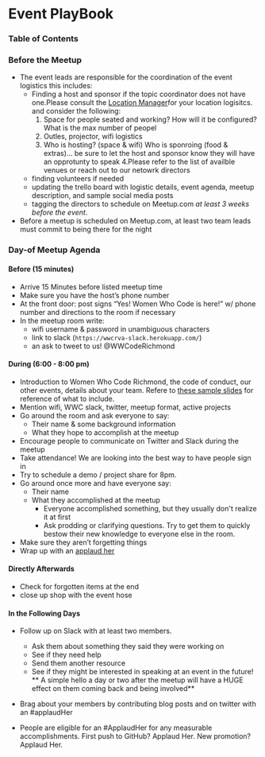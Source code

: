 # Event PlayBook 

### Table of Contents 

### Before the Meetup 
- The event leads are responsible for the coordination of the event logistics this includes:
  - Finding a host and sponsor if the topic coordinator does not have one.Please consult the [Location Manager]()for your location logisitcs. and consider the following: 
    1. Space for people seated and working? How will it be configured? What is the max number of peopel 
    2. Outles, projector, wifi logistics
    3. Who is hosting? (space & wifi) Who is sponroing (food & extras)... be sure to let the host and sponsor know they will have an opprotunty to speak
    4.Please refer to the list of availble venues or reach out to our netowrk directors 
  - finding volunteers if needed
  - updating the trello board with logistic details, event agenda, meetup description, and sample social media posts
  - tagging the directors to schedule on Meetup.com _at least 3 weeks before the event_. 
- Before a meetup is scheduled on Meetup.com, at least two team leads must commit to being there for the night


### Day-of Meetup Agenda
#### Before (15 minutes)
- Arrive 15 Minutes before listed meetup time
- Make sure you have the host’s phone number
- At the front door: post signs “Yes! Women Who Code is here!” w/ phone number and directions to the room if necessary
- In the meetup room write: 
  - wifi username & password in unambiguous characters
  - link to slack (`https://wwcrva-slack.herokuapp.com/`)
  - an ask to tweet to us! @WWCodeRichmond

#### During (6:00 - 8:00 pm)
- Introduction to  Women Who Code Richmond, the code of conduct, our other events, details about your team. Refere to [these sample slides]() for reference of what to include. 
- Mention wifi, WWC slack, twitter, meetup format, active projects
- Go around the room and ask everyone to say:
  - Their name & some background information
  - What they hope to accomplish at the meetup
- Encourage people to communicate on Twitter and Slack during the meetup
- Take attendance! We are looking into the best way to have people sign in 
- Try to schedule a demo / project share for 8pm.
- Go around once more and have everyone say:
  - Their name
  - What they accomplished at the meetup
    - Everyone accomplished something, but they usually don't realize it at first
    - Ask prodding or clarifying questions. Try to get them to quickly bestow their new knowledge to everyone else in the room. 
- Make sure they aren’t forgetting things
- Wrap up with an [applaud her]()

#### Directly Afterwards
- Check for forgotten items at the end
- close up shop with the event hose

#### In the Following Days
- Follow up on Slack with at least two members.
  - Ask them about something they said they were working on
  - See if they need help
  - Send them another resource 
  - See if they might be interested in speaking at an event in the future!
** A simple hello a day or two after the meetup will have a HUGE effect on them coming back and being involved**

- Brag about your members by contributing blog posts and on twitter with an #applaudHer
- People are eligible for an #ApplaudHer for any measurable accomplishments. First push to GitHub? Applaud Her. New promotion? Applaud Her.  
